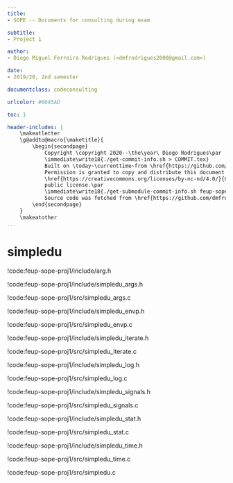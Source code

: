 ```yaml
---
title:
- SOPE -- Documents for consulting during exam

subtitle:
- Project 1

author:
- Diogo Miguel Ferreira Rodrigues (<dmfrodrigues2000@gmail.com>)

date:
- 2019/20, 2nd semester

documentclass: codeconsulting

urlcolor: #0645AD

toc: 1

header-includes: |
    \makeatletter
    \g@addto@macro{\maketitle}{
        \begin{secondpage}
            Copyright \copyright 2020--\the\year\ Diogo Rodrigues\par
            \immediate\write18{./get-commit-info.sh > COMMIT.tex}
            Built on \today~\currenttime~from \href{https://github.com/dmfrodrigues/feup-sope-exam}{dmfrodrigues/feup-sope-exam}, commit \input{COMMIT}\unskip.\par
            Permission is granted to copy and distribute this document under the terms of the
            \href{https://creativecommons.org/licenses/by-nc-nd/4.0/}{Creative Commons Attribution-NonCommercial-NoDerivatives 4.0 International}
            public license.\par
            \immediate\write18{./get-submodule-commit-info.sh feup-sope-proj1 > sope-consulta-proj1-tmp.tex}
            Source code was fetched from \href{https://github.com/dmfrodrigues/feup-sope-proj1}{dmfrodrigues/feup-sope-proj1}, commit \input{sope-consulta-proj1-tmp.tex}\unskip, where it is published under the \href{https://www.gnu.org/licenses/gpl-3.0}{GNU General Public License v3} by Diogo Rodrigues, João António Sousa and Rafael Ribeiro..
        \end{secondpage}
    }
    \makeatother
...
```

# simpledu

!code:feup-sope-proj1/include/arg.h

!code:feup-sope-proj1/include/simpledu_args.h

!code:feup-sope-proj1/src/simpledu_args.c

!code:feup-sope-proj1/include/simpledu_envp.h

!code:feup-sope-proj1/src/simpledu_envp.c

!code:feup-sope-proj1/include/simpledu_iterate.h

!code:feup-sope-proj1/src/simpledu_iterate.c

!code:feup-sope-proj1/include/simpledu_log.h

!code:feup-sope-proj1/src/simpledu_log.c

!code:feup-sope-proj1/include/simpledu_signals.h

!code:feup-sope-proj1/src/simpledu_signals.c

!code:feup-sope-proj1/include/simpledu_stat.h

!code:feup-sope-proj1/src/simpledu_stat.c

!code:feup-sope-proj1/include/simpledu_time.h

!code:feup-sope-proj1/src/simpledu_time.c

!code:feup-sope-proj1/src/simpledu.c

